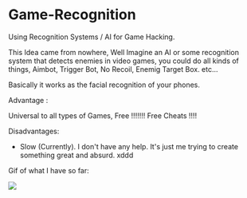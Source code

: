# Game-Recognition
Using Recognition Systems / AI for Game Hacking.

This Idea came from nowhere, Well Imagine an AI or some recognition system that detects enemies in video games, you could do all kinds of things, Aimbot, Trigger Bot, No Recoil, Enemig Target Box. etc...

Basically it works as the facial recognition of your phones.

Advantage :

Universal to all types of Games, Free !!!!!!! Free Cheats !!!!

Disadvantages:

- Slow (Currently). I don't have any help. It's just me trying to create something great and absurd. xddd

Gif of what I have so far:

![](https://s5.gifyu.com/images/TestIA_Game_Reconozing.gif)
